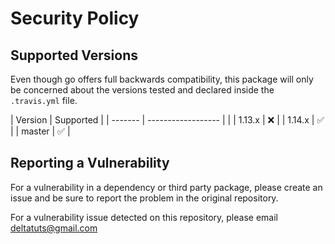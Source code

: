 # Security Policy

## Supported Versions

Even though go offers full backwards compatibility, this package will only be concerned about the versions tested and 
declared inside the `.travis.yml` file.

| Version | Supported          |
| ------- | ------------------ |             |
| 1.13.x   | :x: |
| 1.14.x   | :white_check_mark: |
| master   | :white_check_mark:                |

## Reporting a Vulnerability

For a vulnerability in a dependency or third party package, please create an issue and be sure to report the problem in the original repository.

For a vulnerability issue detected on this repository, please email [deltatuts@gmail.com](mailto:deltatuts@gmail.com)
